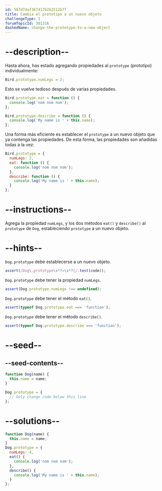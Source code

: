 ```yaml
---
id: 587d7daf367417b2b2512b7f
title: Cambia el prototipo a un nuevo objeto
challengeType: 1
forumTopicId: 301316
dashedName: change-the-prototype-to-a-new-object
---
```


# --description--

Hasta ahora, has estado agregando propiedades al `prototype` (prototipo) individualmente:

```js
Bird.prototype.numLegs = 2;
```

Esto se vuelve tedioso después de varias propiedades.

```js
Bird.prototype.eat = function () {
  console.log('nom nom nom');
};

Bird.prototype.describe = function () {
  console.log('My name is ' + this.name);
};
```

Una forma más eficiente es establecer el `prototype` a un nuevo objeto que ya contenga las propiedades. De esta forma, las propiedades son añadidas todas a la vez:

```js
Bird.prototype = {
  numLegs: 2,
  eat: function () {
    console.log('nom nom nom');
  },
  describe: function () {
    console.log('My name is ' + this.name);
  }
};
```

# --instructions--

Agrega la propiedad `numLegs`, y los dos métodos `eat()` y `describe()` al `prototype` de `Dog`, estableciendo `prototype` a un nuevo objeto.

# --hints--

`Dog.prototype` debe establecerse a un nuevo objeto.

```js
assert(/Dog\.prototype\s*?=\s*?{/.test(code));
```

`Dog.prototype` debe tener la propiedad `numLegs`.

```js
assert(Dog.prototype.numLegs !== undefined);
```

`Dog.prototype` debe tener el método `eat()`.

```js
assert(typeof Dog.prototype.eat === 'function');
```

`Dog.prototype` debe tener el método `describe()`.

```js
assert(typeof Dog.prototype.describe === 'function');
```

# --seed--

## --seed-contents--

```js
function Dog(name) {
  this.name = name;
}

Dog.prototype = {
  // Only change code below this line
};
```

# --solutions--

```js
function Dog(name) {
  this.name = name;
}
Dog.prototype = {
  numLegs: 4,
  eat() {
    console.log('nom nom nom');
  },
  describe() {
    console.log('My name is ' + this.name);
  }
};
```
